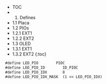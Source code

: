 * TOC
* 1. Defines
* 1.1 Placa
* 1.2 PIOs
* 1.2.1 EXT1
* 1.2.2 EXT2
* 1.3 OLED
* 1.3.1 EXT1
* 1.3.2 EXT2
{:toc}

```markdown
#define LED_PIO        PIOC
#define LED_PIO_ID        ID_PIOC
#define LED_PIO_IDX       8
#define LED_PIO_IDX_MASK  (1 << LED_PIO_IDX)
```
